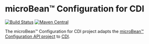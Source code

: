 # microBean™ Configuration for CDI

[![Build Status](https://travis-ci.org/microbean/microbean-configuration-cdi.svg?branch=master)](https://travis-ci.org/microbean/microbean-configuration-cdi)
[![Maven Central](https://maven-badges.herokuapp.com/maven-central/org.microbean/microbean-configuration-cdi/badge.svg)](https://maven-badges.herokuapp.com/maven-central/org.microbean/microbean-configuration-cdi)

The microBean™ Configuration for CDI project adapts the [microBean™
Configuration API
project](https://microbean.github.io/microbean-configuration-api) to
[CDI](https://jakarta.ee/specifications/cdi/2.0/cdi-spec-2.0.html).
